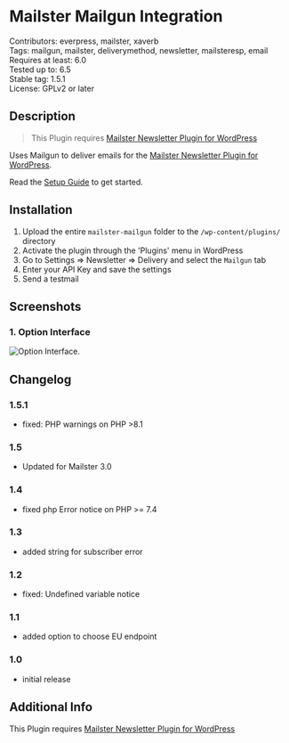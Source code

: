 # Mailster Mailgun Integration

Contributors: everpress, mailster, xaverb  
Tags: mailgun, mailster, deliverymethod, newsletter, mailsteresp, email  
Requires at least: 6.0  
Tested up to: 6.5  
Stable tag: 1.5.1  
License: GPLv2 or later

## Description

> This Plugin requires [Mailster Newsletter Plugin for WordPress](https://mailster.co/?utm_campaign=wporg&utm_source=wordpress.org&utm_medium=readme&utm_term=Mailgun)

Uses Mailgun to deliver emails for the [Mailster Newsletter Plugin for WordPress](https://mailster.co/?utm_campaign=wporg&utm_source=wordpress.org&utm_medium=readme&utm_term=Mailgun).

Read the [Setup Guide](https://kb.mailster.co/send-your-newsletters-via-mailgun?utm_campaign=wporg&utm_source=Mailgun&utm_medium=readme) to get started.

## Installation

1. Upload the entire `mailster-mailgun` folder to the `/wp-content/plugins/` directory
2. Activate the plugin through the 'Plugins' menu in WordPress
3. Go to Settings => Newsletter => Delivery and select the `Mailgun` tab
4. Enter your API Key and save the settings
5. Send a testmail

## Screenshots

### 1. Option Interface

![Option Interface.](https://ps.w.org/mailster-mailgun/assets/screenshot-1.png)

## Changelog

### 1.5.1

- fixed: PHP warnings on PHP >8.1

### 1.5

- Updated for Mailster 3.0

### 1.4

- fixed php Error notice on PHP >= 7.4

### 1.3

- added string for subscriber error

### 1.2

- fixed: Undefined variable notice

### 1.1

- added option to choose EU endpoint

### 1.0

- initial release

## Additional Info

This Plugin requires [Mailster Newsletter Plugin for WordPress](https://mailster.co/?utm_campaign=wporg&utm_source=wordpress.org&utm_medium=readme&utm_term=Mailgun)
